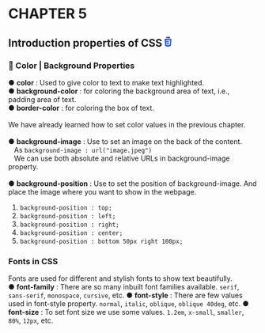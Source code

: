 # CHAPTER 5
## Introduction properties of CSS <img src="https://github.com/Ninja-Vikash/Assets/blob/main/Asset%20Icon/cssLogo.png" height="20px">

### 🔵 Color | Background Properties
● **color** : Used to give color to text to make text highlighted. <br>
● **background-color** : for coloring the background area of text, i.e., padding area of text. <br>
● **border-color** : for coloring the box of text. <br><br>
We have already learned how to set color values in the previous chapter.
<br> <br>
● **background-image** : Use to set an image on the back of the content. <br>
&nbsp;&nbsp; As `background-image : url("image.jpeg")` <br>
&nbsp;&nbsp; We can use both absolute and relative URLs in background-image property. <br><br>
● **background-position** : Use to set the position of background-image. And place the image where you want to show in the webpage. <br>
  1. `background-position : top;`
  2. `background-position : left;`
  3. `background-position : right;`
  4. `background-position : center;`
  5. `background-position : bottom 50px right 100px;`

### Fonts in CSS
Fonts are used for different and stylish fonts to show text beautifully. <br>
● **font-family** : There are so many inbuilt font families available. `serif`,  `sans-serif`, `monospace`, `cursive`, etc.
● **font-style** : There are few values used in font-style property. `normal`, `italic`,  `oblique`, `oblique 40deg`, etc.
● **font-size** : To set font size we use some values. `1.2em`, `x-small`, `smaller`, `80%`, `12px`, etc.
